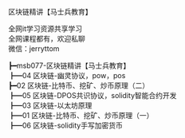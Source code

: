 区块链精讲【马士兵教育】

全网it学习资源共享学习<br>全网课程都有，欢迎私聊<br>微信：jerryttom<br>

┣━msb077-区块链精讲【马士兵教育】<br> ┣━04 区块链-幽灵协议，pow，pos<br> ┣━02 区块链-比特币、挖矿、炒币原理（二）<br> ┣━05 区块链-DPOS共识协议，solidity智能合约开发<br> ┣━03 区块链-以太坊原理<br> ┣━01 区块链-比特币、挖矿、炒币原理（一）<br> ┣━06 区块链-solidity手写加密货币